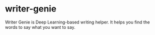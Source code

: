 # writer-genie
Writer Genie is Deep Learning-based writing helper. It helps you find the words to say what you want to say.
